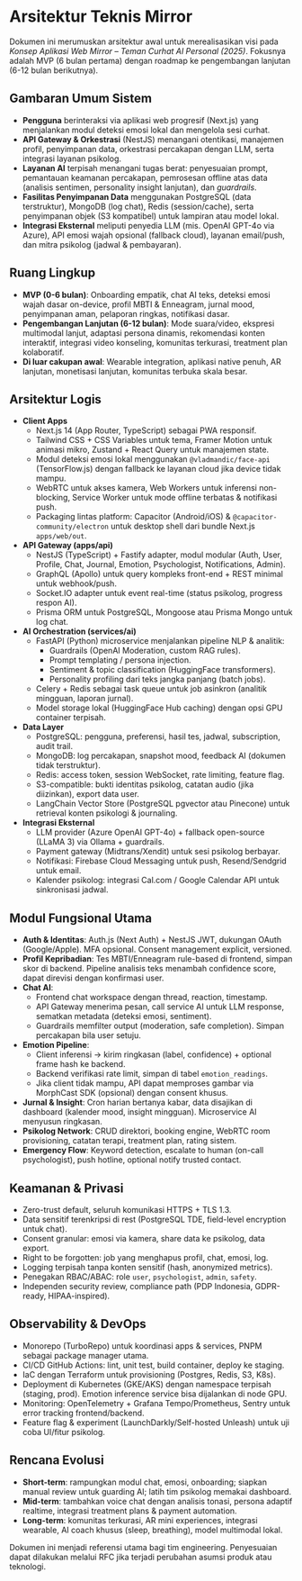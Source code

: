 # Arsitektur Teknis Mirror

Dokumen ini merumuskan arsitektur awal untuk merealisasikan visi pada _Konsep Aplikasi Web Mirror – Teman Curhat AI Personal (2025)_. Fokusnya adalah MVP (6 bulan pertama) dengan roadmap ke pengembangan lanjutan (6-12 bulan berikutnya).

## Gambaran Umum Sistem
- **Pengguna** berinteraksi via aplikasi web progresif (Next.js) yang menjalankan modul deteksi emosi lokal dan mengelola sesi curhat.
- **API Gateway & Orkestrasi** (NestJS) menangani otentikasi, manajemen profil, penyimpanan data, orkestrasi percakapan dengan LLM, serta integrasi layanan psikolog.
- **Layanan AI** terpisah menangani tugas berat: penyesuaian prompt, pemantauan keamanan percakapan, pemrosesan offline atas data (analisis sentimen, personality insight lanjutan), dan _guardrails_.
- **Fasilitas Penyimpanan Data** menggunakan PostgreSQL (data terstruktur), MongoDB (log chat), Redis (session/cache), serta penyimpanan objek (S3 kompatibel) untuk lampiran atau model lokal.
- **Integrasi Eksternal** meliputi penyedia LLM (mis. OpenAI GPT-4o via Azure), API emosi wajah opsional (fallback cloud), layanan email/push, dan mitra psikolog (jadwal & pembayaran).

## Ruang Lingkup
- **MVP (0-6 bulan)**: Onboarding empatik, chat AI teks, deteksi emosi wajah dasar on-device, profil MBTI & Enneagram, jurnal mood, penyimpanan aman, pelaporan ringkas, notifikasi dasar.
- **Pengembangan Lanjutan (6-12 bulan)**: Mode suara/video, ekspresi multimodal lanjut, adaptasi persona dinamis, rekomendasi konten interaktif, integrasi video konseling, komunitas terkurasi, treatment plan kolaboratif.
- **Di luar cakupan awal**: Wearable integration, aplikasi native penuh, AR lanjutan, monetisasi lanjutan, komunitas terbuka skala besar.

## Arsitektur Logis
- **Client Apps**
  - Next.js 14 (App Router, TypeScript) sebagai PWA responsif.
  - Tailwind CSS + CSS Variables untuk tema, Framer Motion untuk animasi mikro, Zustand + React Query untuk manajemen state.
  - Modul deteksi emosi lokal menggunakan `@vladmandic/face-api` (TensorFlow.js) dengan fallback ke layanan cloud jika device tidak mampu.
  - WebRTC untuk akses kamera, Web Workers untuk inferensi non-blocking, Service Worker untuk mode offline terbatas & notifikasi push.
  - Packaging lintas platform: Capacitor (Android/iOS) & `@capacitor-community/electron` untuk desktop shell dari bundle Next.js `apps/web/out`.
- **API Gateway (apps/api)**
  - NestJS (TypeScript) + Fastify adapter, modul modular (Auth, User, Profile, Chat, Journal, Emotion, Psychologist, Notifications, Admin).
  - GraphQL (Apollo) untuk query kompleks front-end + REST minimal untuk webhook/push.
  - Socket.IO adapter untuk event real-time (status psikolog, progress respon AI).
  - Prisma ORM untuk PostgreSQL, Mongoose atau Prisma Mongo untuk log chat.
- **AI Orchestration (services/ai)**
  - FastAPI (Python) microservice menjalankan pipeline NLP & analitik:
    - Guardrails (OpenAI Moderation, custom RAG rules).
    - Prompt templating / persona injection.
    - Sentiment & topic classification (HuggingFace transformers).
    - Personality profiling dari teks jangka panjang (batch jobs).
  - Celery + Redis sebagai task queue untuk job asinkron (analitik mingguan, laporan jurnal).
  - Model storage lokal (HuggingFace Hub caching) dengan opsi GPU container terpisah.
- **Data Layer**
  - PostgreSQL: pengguna, preferensi, hasil tes, jadwal, subscription, audit trail.
  - MongoDB: log percakapan, snapshot mood, feedback AI (dokumen tidak terstruktur).
  - Redis: access token, session WebSocket, rate limiting, feature flag.
  - S3-compatible: bukti identitas psikolog, catatan audio (jika diizinkan), export data user.
  - LangChain Vector Store (PostgreSQL pgvector atau Pinecone) untuk retrieval konten psikologi & journaling.
- **Integrasi Eksternal**
  - LLM provider (Azure OpenAI GPT-4o) + fallback open-source (LLaMA 3) via Ollama + guardrails.
  - Payment gateway (Midtrans/Xendit) untuk sesi psikolog berbayar.
  - Notifikasi: Firebase Cloud Messaging untuk push, Resend/Sendgrid untuk email.
  - Kalender psikolog: integrasi Cal.com / Google Calendar API untuk sinkronisasi jadwal.

## Modul Fungsional Utama
- **Auth & Identitas**: Auth.js (Next Auth) + NestJS JWT, dukungan OAuth (Google/Apple). MFA opsional. Consent management explicit, versioned.
- **Profil Kepribadian**: Tes MBTI/Enneagram rule-based di frontend, simpan skor di backend. Pipeline analisis teks menambah confidence score, dapat direvisi dengan konfirmasi user.
- **Chat AI**:
  - Frontend chat workspace dengan thread, reaction, timestamp.
  - API Gateway menerima pesan, call service AI untuk LLM response, sematkan metadata (deteksi emosi, sentiment).
  - Guardrails memfilter output (moderation, safe completion). Simpan percakapan bila user setuju.
- **Emotion Pipeline**:
  - Client inferensi -> kirim ringkasan (label, confidence) + optional frame hash ke backend.
  - Backend verifikasi rate limit, simpan di tabel `emotion_readings`.
  - Jika client tidak mampu, API dapat memproses gambar via MorphCast SDK (opsional) dengan consent khusus.
- **Jurnal & Insight**: Cron harian bertanya kabar, data disajikan di dashboard (kalender mood, insight mingguan). Microservice AI menyusun ringkasan.
- **Psikolog Network**: CRUD direktori, booking engine, WebRTC room provisioning, catatan terapi, treatment plan, rating sistem.
- **Emergency Flow**: Keyword detection, escalate to human (on-call psychologist), push hotline, optional notify trusted contact.

## Keamanan & Privasi
- Zero-trust default, seluruh komunikasi HTTPS + TLS 1.3.
- Data sensitif terenkripsi di rest (PostgreSQL TDE, field-level encryption untuk chat).
- Consent granular: emosi via kamera, share data ke psikolog, data export.
- Right to be forgotten: job yang menghapus profil, chat, emosi, log.
- Logging terpisah tanpa konten sensitif (hash, anonymized metrics).
- Penegakan RBAC/ABAC: role `user`, `psychologist`, `admin`, `safety`.
- Independen security review, compliance path (PDP Indonesia, GDPR-ready, HIPAA-inspired).

## Observability & DevOps
- Monorepo (TurboRepo) untuk koordinasi apps & services, PNPM sebagai package manager utama.
- CI/CD GitHub Actions: lint, unit test, build container, deploy ke staging.
- IaC dengan Terraform untuk provisioning (Postgres, Redis, S3, K8s).
- Deployment di Kubernetes (GKE/AKS) dengan namespace terpisah (staging, prod). Emotion inference service bisa dijalankan di node GPU.
- Monitoring: OpenTelemetry + Grafana Tempo/Prometheus, Sentry untuk error tracking frontend/backend.
- Feature flag & experiment (LaunchDarkly/Self-hosted Unleash) untuk uji coba UI/fitur psikolog.

## Rencana Evolusi
- **Short-term**: rampungkan modul chat, emosi, onboarding; siapkan manual review untuk guarding AI; latih tim psikolog memakai dashboard.
- **Mid-term**: tambahkan voice chat dengan analisis tonasi, persona adaptif realtime, integrasi treatment plans & payment automation.
- **Long-term**: komunitas terkurasi, AR mini experiences, integrasi wearable, AI coach khusus (sleep, breathing), model multimodal lokal.

Dokumen ini menjadi referensi utama bagi tim engineering. Penyesuaian dapat dilakukan melalui RFC jika terjadi perubahan asumsi produk atau teknologi.
